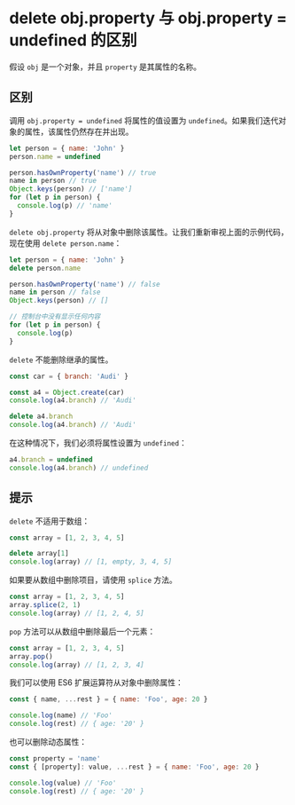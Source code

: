 # delete obj.property 与 obj.property = undefined 的区别

假设 `obj` 是一个对象，并且 `property` 是其属性的名称。

## 区别

调用 `obj.property = undefined` 将属性的值设置为 `undefined`。如果我们迭代对象的属性，该属性仍然存在并出现。

```js
let person = { name: 'John' }
person.name = undefined

person.hasOwnProperty('name') // true
name in person // true
Object.keys(person) // ['name']
for (let p in person) {
  console.log(p) // 'name'
}
```

`delete obj.property` 将从对象中删除该属性。让我们重新审视上面的示例代码，现在使用 `delete person.name`：

```js
let person = { name: 'John' }
delete person.name

person.hasOwnProperty('name') // false
name in person // false
Object.keys(person) // []

// 控制台中没有显示任何内容
for (let p in person) {
  console.log(p)
}
```

`delete` 不能删除继承的属性。

```js
const car = { branch: 'Audi' }

const a4 = Object.create(car)
console.log(a4.branch) // 'Audi'

delete a4.branch
console.log(a4.branch) // 'Audi'
```

在这种情况下，我们必须将属性设置为 `undefined`：

```js
a4.branch = undefined
console.log(a4.branch) // undefined
```

## 提示

`delete` 不适用于数组：

```js
const array = [1, 2, 3, 4, 5]

delete array[1]
console.log(array) // [1, empty, 3, 4, 5]
```

如果要从数组中删除项目，请使用 `splice` 方法。

```js
const array = [1, 2, 3, 4, 5]
array.splice(2, 1)
console.log(array) // [1, 2, 4, 5]
```

`pop` 方法可以从数组中删除最后一个元素：

```js
const array = [1, 2, 3, 4, 5]
array.pop()
console.log(array) // [1, 2, 3, 4]
```

我们可以使用 ES6 扩展运算符从对象中删除属性：

```js
const { name, ...rest } = { name: 'Foo', age: 20 }

console.log(name) // 'Foo'
console.log(rest) // { age: '20' }
```

也可以删除动态属性：

```js
const property = 'name'
const { [property]: value, ...rest } = { name: 'Foo', age: 20 }

console.log(value) // 'Foo'
console.log(rest) // { age: '20' }
```
